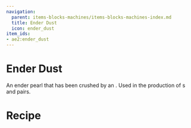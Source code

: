 ```yaml
---
navigation:
  parent: items-blocks-machines/items-blocks-machines-index.md
  title: Ender Dust
  icon: ender_dust
item_ids:
- ae2:ender_dust
---
```


# Ender Dust

<ItemImage id="ender_dust" scale="4" />

An ender pearl that has been crushed by an <ItemLink id="inscriber" />. Used in the production of <ItemLink id="wireless_booster" />s
and <ItemLink id="quantum_entangled_singularity" /> pairs.

# Recipe

<RecipeFor id="ender_dust" />
